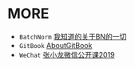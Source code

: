 # MORE

- `BatchNorm` [我知道的关于BN的一切](More_Batch_Norm.md)
- `GitBook` [AboutGitBook](AboutGitBook.md)
- `WeChat` [张小龙微信公开课2019](WeChat.md)
